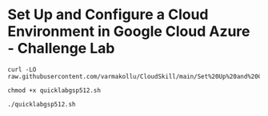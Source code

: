 # Set Up and Configure a Cloud Environment in Google Cloud Azure - Challenge Lab


```
curl -LO raw.githubusercontent.com/varmakollu/CloudSkill/main/Set%20Up%20and%20Configure%20a%20Cloud%20Environment%20in%20Google%20Cloud%20%20Azure%20Challenge%20Lab/quicklabgsp512.sh

chmod +x quicklabgsp512.sh

./quicklabgsp512.sh
```
